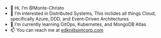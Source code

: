 - 👋 Hi, I’m @Monte-Christo
- 👀 I’m interested in Distributed Systems, This inclides all things Cloud, specifically Azure, DDD, and Event-Driven Architectures
- 🌱 I’m currently learning GitOps, Kubernetes, and MongoDB Atlas
- 📫 You can reach me at edkn@simcorp.com

<!---
Monte-Christo/Monte-Christo is a ✨ special ✨ repository because its `README.md` (this file) appears on your GitHub profile.
You can click the Preview link to take a look at your changes.
--->
